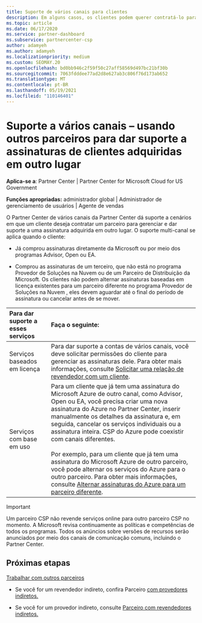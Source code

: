 ```yaml
---
title: Suporte de vários canais para clientes
description: Em alguns casos, os clientes podem querer contratá-lo para provisionar e dar suporte a uma assinatura adquirida em outro lugar.
ms.topic: article
ms.date: 06/17/2020
ms.service: partner-dashboard
ms.subservice: partnercenter-csp
author: adamyeh
ms.author: adamyeh
ms.localizationpriority: medium
ms.custom: SEOMAY.20
ms.openlocfilehash: bd0bb946c2f59f50c27aff58569d497bc21bf30b
ms.sourcegitcommit: 7063fdddee77ad2d8e627ab3c806f76d173ab652
ms.translationtype: MT
ms.contentlocale: pt-BR
ms.lasthandoff: 05/19/2021
ms.locfileid: "110146401"
---
```

# <a name="multi-channel-support---using-other-partners-to-support-customer-subscriptions-purchased-elsewhere"></a>Suporte a vários canais – usando outros parceiros para dar suporte a assinaturas de clientes adquiridas em outro lugar

**Aplica-se a**: Partner Center | Partner Center for Microsoft Cloud for US Government

**Funções apropriadas:** administrador global | Administrador de gerenciamento de usuários | Agente de vendas

O Partner Center de vários canais da Partner Center dá suporte a cenários em que um cliente deseja contratar um parceiro para gerenciar e dar suporte a uma assinatura adquirida em outro lugar. O suporte multi-canal se aplica quando o cliente:

- Já comprou assinaturas diretamente da Microsoft ou por meio dos programas Advisor, Open ou EA.

- Comprou as assinaturas de um terceiro, que não está no programa Provedor de Soluções na Nuvem ou de um Parceiro de Distribuição da Microsoft. Os clientes não podem alternar assinaturas baseadas em licença existentes para um parceiro diferente no programa Provedor de Soluções na Nuvem , eles devem aguardar até o final do período de assinatura ou cancelar antes de se mover.

|Para dar suporte a esses serviços  | Faça o seguinte: |
|:---------|:---------|
|Serviços baseados em licença    | Para dar suporte a contas de vários canais, você deve solicitar permissões do cliente para gerenciar as assinaturas dele. Para obter mais informações, consulte [Solicitar uma relação de revendedor com um cliente](request-a-relationship-with-a-customer.md).   |
|Serviços com base em uso     |  Para um cliente que já tem uma assinatura do Microsoft Azure de outro canal, como Advisor, Open ou EA, você precisa criar uma nova assinatura do Azure no Partner Center, inserir manualmente os detalhes da assinatura e, em seguida, cancelar os serviços individuais ou a assinatura inteira. CSP do Azure pode coexistir com canais diferentes.<br/><br/> Por exemplo, para um cliente que já tem uma assinatura do Microsoft Azure de outro parceiro, você pode alternar os serviços do Azure para o outro parceiro.  Para obter mais informações, consulte [Alternar assinaturas do Azure para um parceiro diferente](switch-azure-subscriptions-to-a-different-partner.md). |

> [!IMPORTANT]  
> Um parceiro CSP não revende serviços online para outro parceiro CSP no momento. A Microsoft revisa continuamente as políticas e competências de todos os programas. Todos os anúncios sobre versões de recursos serão anunciados por meio dos canais de comunicação comuns, incluindo o Partner Center.

## <a name="next-steps"></a>Próximas etapas

[Trabalhar com outros parceiros](work-with-other-partners.md)

- Se você for um revendedor indireto, confira Parceiro [com provedores indiretos.](indirect-reseller-tasks-in-partner-center.md)

- Se você for um provedor indireto, consulte [Parceiro com revendedores indiretos.](indirect-provider-tasks-in-partner-center.md)
